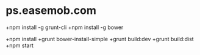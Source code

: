 # ps.easemob.com
+npm install -g grunt-cli
+npm install -g bower

+npm install
+grunt bower-install-simple
+grunt build:dev
+grunt build:dist
+npm start
